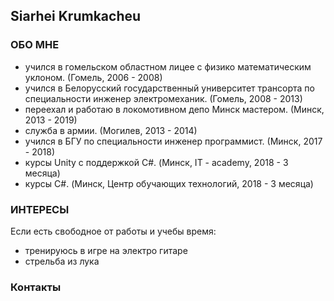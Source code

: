 ## Siarhei Krumkacheu



### ОБО МНЕ

- учился в гомельском областном лицее с физико математическим уклоном. 
  (Гомель, 2006 - 2008)
- учился в Белорусский государственный университет трансорта по специальности инженер электромеханик. 
  (Гомель, 2008 - 2013)
- переехал и работаю в локомотивном депо Минск мастером. 
  (Минск, 2013 - 2019)
- служба в армии. 
  (Могилев, 2013 - 2014)
- учился в БГУ по специальности инженер программист. 
  (Минск, 2017 - 2018)
- курсы Unity с поддержкой C#. 
  (Минск, IT - academy, 2018 - 3 месяца)
- курсы C#. 
  (Минск, Центр обучающих технологий, 2018 - 3 месяца)

### ИНТЕРЕСЫ

Если есть свободное от работы и учебы время:
  - тренируюсь в игре на электро гитаре 
  - стрельба из лука

### Контакты


